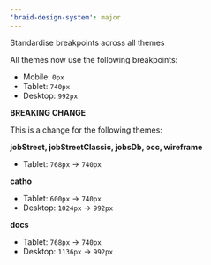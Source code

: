```yaml
---
'braid-design-system': major
---
```


Standardise breakpoints across all themes

All themes now use the following breakpoints:

- Mobile: `0px`
- Tablet: `740px`
- Desktop: `992px`

**BREAKING CHANGE**

This is a change for the following themes:

**jobStreet, jobStreetClassic, jobsDb, occ, wireframe**

- Tablet: `768px` → `740px`

**catho**

- Tablet: `600px` → `740px`
- Desktop: `1024px` → `992px`

**docs**

- Tablet: `768px` → `740px`
- Desktop: `1136px` → `992px`
